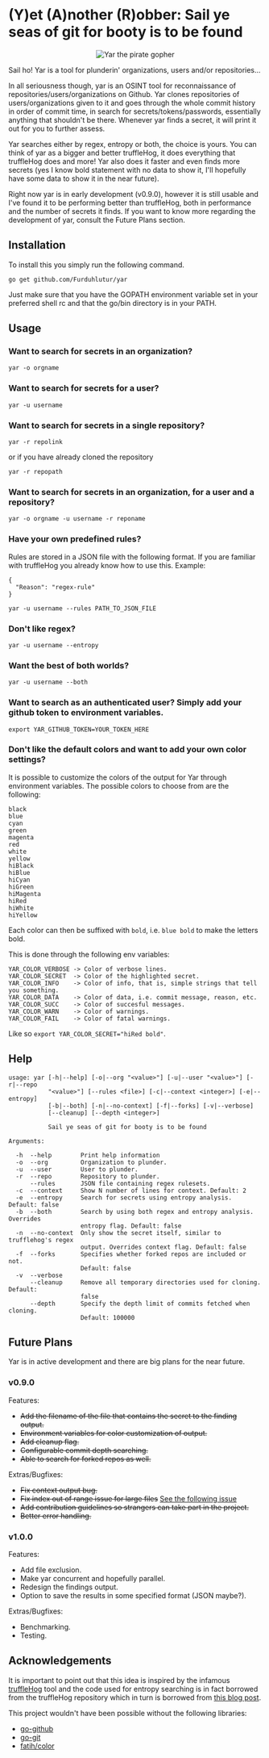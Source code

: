 # (Y)et (A)nother (R)obber: Sail ye seas of git for booty is to be found

<p align="center">
  <img src="https://raw.githubusercontent.com/Furduhlutur/yar/master/images/yargopher3.png" alt="Yar the pirate gopher"/>
</p>

Sail ho! Yar is a tool for plunderin' organizations, users and/or repositories...

In all seriousness though, yar is an OSINT tool for reconnaissance of repositories/users/organizations on Github. Yar clones repositories of users/organizations given to it
and goes through the whole commit history in order of commit time, in search for secrets/tokens/passwords, essentially anything that shouldn't be there. Whenever yar finds a secret,
it will print it out for you to further assess.

Yar searches either by regex, entropy or both, the choice is yours. You can think of yar as a bigger and better truffleHog, it does everything that truffleHog does and more! Yar also does it faster and even finds more secrets (yes I know bold statement with no data to show it, I'll hopefully have some data to show it in the near future).

Right now yar is in early development (v0.9.0), however it is still usable and I've found it to be performing better than truffleHog, both in performance and the number of secrets it finds.
If you want to know more regarding the development of yar, consult the Future Plans section.

## Installation
To install this you simply run the following command.
```
go get github.com/Furduhlutur/yar
```

Just make sure that you have the GOPATH environment variable set in your preferred shell rc and that the go/bin directory is in your PATH.

## Usage
### Want to search for secrets in an organization?
```
yar -o orgname
```

### Want to search for secrets for a user?
```
yar -u username
```

### Want to search for secrets in a single repository?
```
yar -r repolink
```
or if you have already cloned the repository
```
yar -r repopath
```

### Want to search for secrets in an organization, for a user and a repository?
```
yar -o orgname -u username -r reponame
```

### Have your own predefined rules?
Rules are stored in a JSON file with the following format. If you are familiar with truffleHog you already know how to use this. Example:
```
{
  "Reason": "regex-rule"
}
```

```
yar -u username --rules PATH_TO_JSON_FILE
```

### Don't like regex?
```
yar -u username --entropy
```

### Want the best of both worlds?
```
yar -u username --both
```

### Want to search as an authenticated user? Simply add your github token to environment variables.
```
export YAR_GITHUB_TOKEN=YOUR_TOKEN_HERE
```

### Don't like the default colors and want to add your own color settings?
It is possible to customize the colors of the output for Yar through environment variables.
The possible colors to choose from are the following:
```
black
blue
cyan
green
magenta
red
white
yellow
hiBlack
hiBlue
hiCyan
hiGreen
hiMagenta
hiRed
hiWhite
hiYellow
```
Each color can then be suffixed with `bold`, i.e. `blue bold` to make the letters bold.

This is done through the following env variables:
```
YAR_COLOR_VERBOSE -> Color of verbose lines.
YAR_COLOR_SECRET  -> Color of the highlighted secret.
YAR_COLOR_INFO    -> Color of info, that is, simple strings that tell you something.
YAR_COLOR_DATA    -> Color of data, i.e. commit message, reason, etc.
YAR_COLOR_SUCC    -> Color of succesful messages.
YAR_COLOR_WARN    -> Color of warnings.
YAR_COLOR_FAIL    -> Color of fatal warnings.
```
Like so `export YAR_COLOR_SECRET="hiRed bold"`.

## Help
```
usage: yar [-h|--help] [-o|--org "<value>"] [-u|--user "<value>"] [-r|--repo
           "<value>"] [--rules <file>] [-c|--context <integer>] [-e|--entropy]
           [-b|--both] [-n|--no-context] [-f|--forks] [-v|--verbose]
           [--cleanup] [--depth <integer>]

           Sail ye seas of git for booty is to be found

Arguments:

  -h  --help        Print help information
  -o  --org         Organization to plunder.
  -u  --user        User to plunder. 
  -r  --repo        Repository to plunder.
      --rules       JSON file containing regex rulesets.
  -c  --context     Show N number of lines for context. Default: 2
  -e  --entropy     Search for secrets using entropy analysis. Default: false
  -b  --both        Search by using both regex and entropy analysis. Overrides
                    entropy flag. Default: false
  -n  --no-context  Only show the secret itself, similar to trufflehog's regex
                    output. Overrides context flag. Default: false
  -f  --forks       Specifies whether forked repos are included or not.
                    Default: false
  -v  --verbose    
      --cleanup     Remove all temporary directories used for cloning. Default:
                    false
      --depth       Specify the depth limit of commits fetched when cloning.
                    Default: 100000
```

## Future Plans
Yar is in active development and there are big plans for the near future.

### v0.9.0
Features:
+ ~~Add the filename of the file that contains the secret to the finding output.~~
+ ~~Environment variables for color customization of output.~~
+ ~~Add cleanup flag.~~
+ ~~Configurable commit depth searching.~~
+ ~~Able to search for forked repos as well.~~

Extras/Bugfixes:
+ ~~Fix context output bug.~~
+ ~~Fix index out of range issue for large files~~ [See the following issue](https://github.com/sergi/go-diff/issues/89)
+ ~~Add contribution guidelines so strangers can take part in the project.~~
+ ~~Better error handling.~~

### v1.0.0
Features:
+ Add file exclusion.
+ Make yar concurrent and hopefully parallel.
+ Redesign the findings output.
+ Option to save the results in some specified format (JSON maybe?).

Extras/Bugfixes:
+ Benchmarking.
+ Testing.

## Acknowledgements
It is important to point out that this idea is inspired by the infamous [truffleHog](https://github.com/dxa4481/truffleHog) tool 
and the code used for entropy searching is in fact borrowed from the truffleHog repository which in turn is borrowed from 
[this blog post](http://blog.dkbza.org/2007/05/scanning-data-for-entropy-anomalies.html).

This project wouldn't have been possible without the following libraries:
+ [go-github](https://github.com/google/go-github/)
+ [go-git](https://github.com/src-d/go-git/)
+ [fatih/color](https://github.com/fatih/color)
